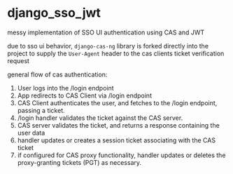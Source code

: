 # django_sso_jwt
messy implementation of SSO UI authentication using CAS and JWT

due to sso ui behavior, `django-cas-ng` library is forked directly into the project to supply the `User-Agent` header to the cas clients ticket verification request

general flow of cas authentication:
1. User logs into the /login endpoint
2. App redirects to CAS Client via /login endpoint
3. CAS Client authenticates the user, and fetches to the /login endpoint, passing a ticket.
4. /login handler validates the ticket against the CAS server.
6. CAS server validates the ticket, and returns a response containing the user data
7. handler updates or creates a session ticket associating with the CAS ticket
8. if configured for CAS proxy functionality, handler updates or deletes the proxy-granting tickets (PGT) as necessary.
